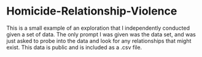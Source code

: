 # Homicide-Relationship-Violence

This is a small example of an exploration that I independently conducted given a set of data. The only prompt I was given was the data set, and was just asked to probe into the data and look for any relationships that might exist. This data is public and is included as a .csv file.
 
